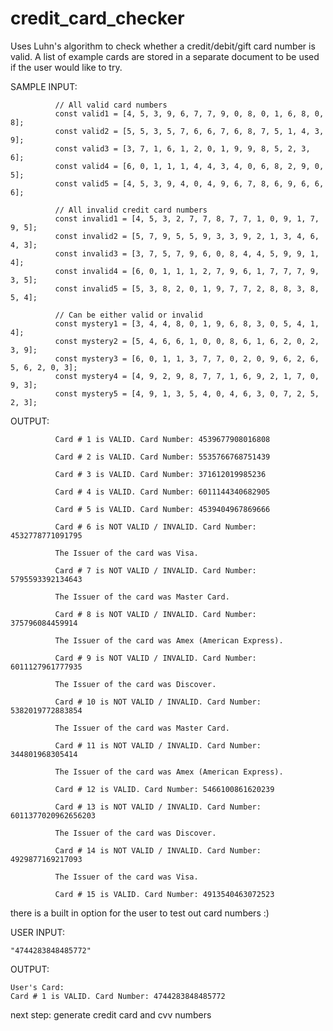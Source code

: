 # credit_card_checker
Uses Luhn's algorithm to check whether a credit/debit/gift card number is valid. A list of example cards are stored in a separate document to be used if the user would like to try.


SAMPLE INPUT:

              // All valid card numbers
              const valid1 = [4, 5, 3, 9, 6, 7, 7, 9, 0, 8, 0, 1, 6, 8, 0, 8];
              const valid2 = [5, 5, 3, 5, 7, 6, 6, 7, 6, 8, 7, 5, 1, 4, 3, 9];
              const valid3 = [3, 7, 1, 6, 1, 2, 0, 1, 9, 9, 8, 5, 2, 3, 6];
              const valid4 = [6, 0, 1, 1, 1, 4, 4, 3, 4, 0, 6, 8, 2, 9, 0, 5];
              const valid5 = [4, 5, 3, 9, 4, 0, 4, 9, 6, 7, 8, 6, 9, 6, 6, 6];

              // All invalid credit card numbers
              const invalid1 = [4, 5, 3, 2, 7, 7, 8, 7, 7, 1, 0, 9, 1, 7, 9, 5];
              const invalid2 = [5, 7, 9, 5, 5, 9, 3, 3, 9, 2, 1, 3, 4, 6, 4, 3];
              const invalid3 = [3, 7, 5, 7, 9, 6, 0, 8, 4, 4, 5, 9, 9, 1, 4];
              const invalid4 = [6, 0, 1, 1, 1, 2, 7, 9, 6, 1, 7, 7, 7, 9, 3, 5];
              const invalid5 = [5, 3, 8, 2, 0, 1, 9, 7, 7, 2, 8, 8, 3, 8, 5, 4];

              // Can be either valid or invalid
              const mystery1 = [3, 4, 4, 8, 0, 1, 9, 6, 8, 3, 0, 5, 4, 1, 4];
              const mystery2 = [5, 4, 6, 6, 1, 0, 0, 8, 6, 1, 6, 2, 0, 2, 3, 9];
              const mystery3 = [6, 0, 1, 1, 3, 7, 7, 0, 2, 0, 9, 6, 2, 6, 5, 6, 2, 0, 3];
              const mystery4 = [4, 9, 2, 9, 8, 7, 7, 1, 6, 9, 2, 1, 7, 0, 9, 3];
              const mystery5 = [4, 9, 1, 3, 5, 4, 0, 4, 6, 3, 0, 7, 2, 5, 2, 3];


OUTPUT:


              Card # 1 is VALID. Card Number: 4539677908016808

              Card # 2 is VALID. Card Number: 5535766768751439

              Card # 3 is VALID. Card Number: 371612019985236

              Card # 4 is VALID. Card Number: 6011144340682905

              Card # 5 is VALID. Card Number: 4539404967869666

              Card # 6 is NOT VALID / INVALID. Card Number: 4532778771091795

              The Issuer of the card was Visa.

              Card # 7 is NOT VALID / INVALID. Card Number: 5795593392134643

              The Issuer of the card was Master Card.

              Card # 8 is NOT VALID / INVALID. Card Number: 375796084459914

              The Issuer of the card was Amex (American Express).

              Card # 9 is NOT VALID / INVALID. Card Number: 6011127961777935

              The Issuer of the card was Discover.

              Card # 10 is NOT VALID / INVALID. Card Number: 5382019772883854

              The Issuer of the card was Master Card.

              Card # 11 is NOT VALID / INVALID. Card Number: 344801968305414

              The Issuer of the card was Amex (American Express).

              Card # 12 is VALID. Card Number: 5466100861620239

              Card # 13 is NOT VALID / INVALID. Card Number: 6011377020962656203

              The Issuer of the card was Discover.

              Card # 14 is NOT VALID / INVALID. Card Number: 4929877169217093

              The Issuer of the card was Visa.

              Card # 15 is VALID. Card Number: 4913540463072523




there is a built in option for the user to test out card numbers :)

USER INPUT:
    
    "4744283848485772"
    
OUTPUT:

    User's Card:
    Card # 1 is VALID. Card Number: 4744283848485772





next step: generate credit card and cvv numbers
